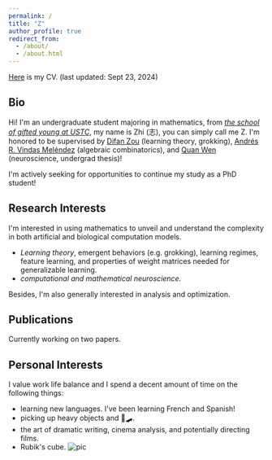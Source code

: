 ```yaml
---
permalink: /
title: "Z"
author_profile: true
redirect_from: 
  - /about/
  - /about.html
---
```


[Here](http://Zhi0467.github.io/files/CV.pdf) is my CV. (last updated: Sept 23, 2024)

Bio
------
Hi! I'm an undergraduate student majoring in mathematics, from [*the school of gifted young at USTC*](http://en.scgy.ustc.edu.cn), my name is Zhi (志), you can simply call me Z. I'm honored to be supervised by [Difan Zou](https://difanzou.github.io) (learning theory, grokking), [Andrés R. Vindas Meléndez](https://math.hmc.edu/arvm/) (algebraic combinatorics), and [Quan Wen](http://www.wenlab.org) (neuroscience, undergrad thesis)!

 I'm actively seeking for opportunities to continue my study as a PhD student!

Research Interests
------
I'm interested in using mathematics to unveil and understand the complexity in both artificial and biological computation models.
- *Learning theory*, emergent behaviors (e.g. grokking), learning regimes, feature learning, and properties of weight matrices needed for generalizable learning.
- *computational and mathematical neuroscience.*


Besides, I'm also generally interested in analysis and optimization.

Publications
------
Currently working on two papers.

Personal Interests
------
I value work life balance and I spend a decent amount of time on the following things:
- learning new languages. I've been learning French and Spanish! 
- picking up heavy objects and 🏀🛹.
- the art of dramatic writing, cinema analysis, and potentially directing films.
- Rubik's cube.
![pic](http://Zhi0467.github.io/files/cubing.jpg)
